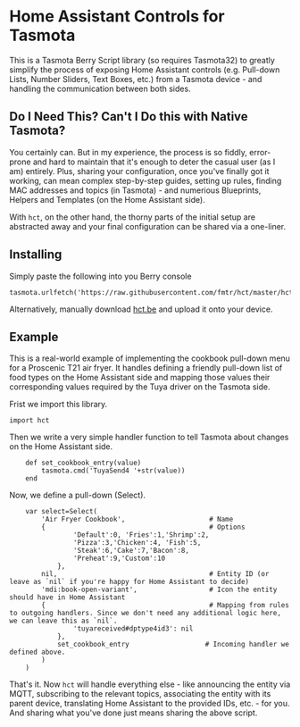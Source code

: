 # Home Assistant Controls for Tasmota

This is a Tasmota Berry Script library (so requires Tasmota32) to greatly simplify the process of exposing Home Assistant controls (e.g. Pull-down Lists, Number Sliders, Text Boxes, etc.) from a Tasmota device - and handling the communication between both sides.


## Do I Need This? Can't I Do this with Native Tasmota?

You certainly can. But in my experience, the process is so fiddly, error-prone and hard to maintain that it's enough to deter the casual user (as I am) entirely. Plus, sharing your configuration, once you've finally got it working, can mean complex step-by-step guides, setting up rules, finding MAC addresses and topics (in Tasmota) - and numerious Blueprints, Helpers and Templates (on the Home Assistant side).

With `hct`, on the other hand, the thorny parts of the initial setup are abstracted away and your final configuration can be shared via a one-liner.

## Installing

Simply paste the following into you Berry console
```be
tasmota.urlfetch('https://raw.githubusercontent.com/fmtr/hct/master/hct.be','/hct.be')
```

Alternatively, manually download [hct.be](https://raw.githubusercontent.com/fmtr/hct/master/hct.be) and upload it onto your device.

## Example

This is a real-world example of implementing the cookbook pull-down menu for a Proscenic T21 air fryer. It handles defining a friendly pull-down list of food types on the Home Assistant side and mapping those values their corresponding values required by the Tuya driver on the Tasmota side.

Frist we import this library.

```be
import hct
```

Then we write a very simple handler function to tell Tasmota about changes on the Home Assistant side.

```be   
    def set_cookbook_entry(value)
        tasmota.cmd('TuyaSend4 '+str(value))
    end
```

Now, we define a pull-down (Select).

```be
    var select=Select(   
        'Air Fryer Cookbook',                     # Name   
        {                                         # Options   
                'Default':0, 'Fries':1,'Shrimp':2,
                'Pizza':3,'Chicken':4, 'Fish':5,
                'Steak':6,'Cake':7,'Bacon':8,
                'Preheat':9,'Custom':10
            },
        nil,                                      # Entity ID (or leave as `nil` if you're happy for Home Assistant to decide)
        'mdi:book-open-variant',                  # Icon the entity should have in Home Assistant
        {                                         # Mapping from rules to outgoing handlers. Since we don't need any additional logic here, we can leave this as `nil`.
                'tuyareceived#dptype4id3': nil
            },                          
            set_cookbook_entry                   # Incoming handler we defined above.
        )
    )
```

That's it. Now `hct` will handle everything else - like announcing the entity via MQTT, subscribing to the relevant topics, associating the entity with its parent device, translating Home Assistant to the provided IDs, etc. - for you. And sharing what you've done just means sharing the above script.